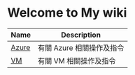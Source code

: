 # Welcome to My wiki

| Name                         | Description                                               |
| ---------------------------- | --------------------------------------------------------- |
| [Azure][01]                  | 有關 Azure 相關操作及指令                                 |
|  [VM][02] |有關 VM 相關操作及指令|

<!--url references -->
[01]: azure/README.md
[02]: vm/README.md